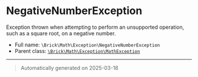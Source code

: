 
# NegativeNumberException

Exception thrown when attempting to perform an unsupported operation, such as a square root, on a negative number.



* Full name: `\Brick\Math\Exception\NegativeNumberException`
* Parent class: [`\Brick\Math\Exception\MathException`](./MathException.md)






***
> Automatically generated on 2025-03-18
